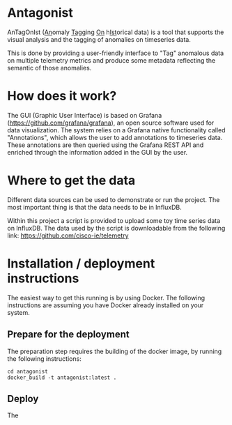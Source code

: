 # Antagonist
AnTagOnIst (<ins>An</ins>omaly <ins>Tag</ins>ging <ins>On</ins> h<ins>Ist</ins>orical data) is a tool that supports the visual analysis and the tagging of anomalies on timeseries data.

This is done by providing a user-friendly interface to "Tag" anomalous data on multiple telemetry metrics and produce some metadata reflecting the semantic of those anomalies.

# How does it work?
The GUI (Graphic User Interface) is based on Grafana (https://github.com/grafana/grafana), an open source software used for data visualization.
The system relies on a Grafana native functionality called "Annotations", which allows the user to add annotations to timeseries data. These annotations are then queried using the Grafana REST API and enriched through the information added in the GUI by the user.

# Where to get the data
Different data sources can be used to demonstrate or run the project. The most important thing is that the data needs to be in InfluxDB.

Within this project a script is provided to upload some toy time series data on InfluxDB. 
The data used by the script is downloadable from the following link: https://github.com/cisco-ie/telemetry

# Installation / deployment instructions
The easiest way to get this running is by using Docker.
The following instructions are assuming you have Docker already installed on your system.

## Prepare for the deployment
The preparation step requires the building of the docker image, by running the following instructions:

    cd antagonist
    docker_build -t antagonist:latest .


## Deploy
The
